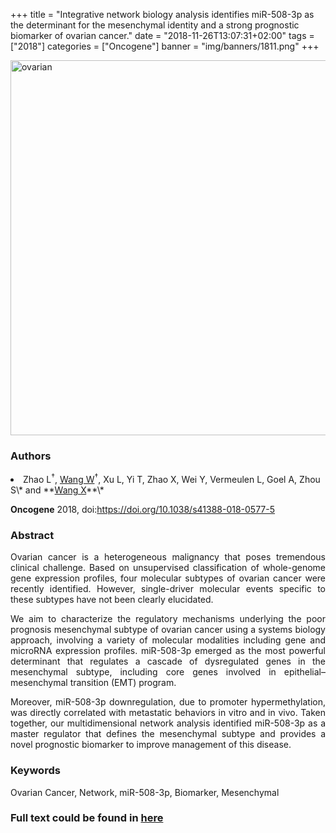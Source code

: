 +++
title = "Integrative network biology analysis identifies miR-508-3p as the determinant for the mesenchymal identity and a strong prognostic biomarker of ovarian cancer."
date = "2018-11-26T13:07:31+02:00"
tags = ["2018"]
categories = ["Oncogene"]
banner = "img/banners/1811.png"
+++

<img src="/img/banners/1811.png" width= "600" alt="ovarian" align=center />

### **Authors**

<li>Zhao L<sup>&dagger;</sup>, <u>Wang W</u><sup>&dagger;</sup>, Xu L, Yi T, Zhao X, Wei Y, Vermeulen L, Goel A, Zhou S\* and **<u>Wang X</u>**\*</li>

**Oncogene** 2018, doi:https://doi.org/10.1038/s41388-018-0577-5

### **Abstract**

<p align="justify">Ovarian cancer is a heterogeneous malignancy that poses tremendous clinical challenge. Based on unsupervised classification of whole-genome gene expression profiles, four molecular subtypes of ovarian cancer were recently identified. However, single-driver molecular events specific to these subtypes have not been clearly elucidated.

<p align="justify">We aim to characterize the regulatory mechanisms underlying the poor prognosis mesenchymal subtype of ovarian cancer using a systems biology approach, involving a variety of molecular modalities including gene and microRNA expression profiles. miR-508-3p emerged as the most powerful determinant that regulates a cascade of dysregulated genes in the mesenchymal subtype, including core genes involved in epithelial–mesenchymal transition (EMT) program.

<p align="justify">Moreover, miR-508-3p downregulation, due to promoter hypermethylation, was directly correlated with metastatic behaviors in vitro and in vivo. Taken together, our multidimensional network analysis identified miR-508-3p as a master regulator that defines the mesenchymal subtype and provides a novel prognostic biomarker to improve management of this disease.

### **Keywords**

Ovarian Cancer, Network, miR-508-3p, Biomarker, Mesenchymal

### **Full text could be found in [here](https://www.nature.com/articles/s41388-018-0577-5)**